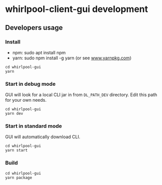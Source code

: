 # whirlpool-client-gui development


## Developers usage
### Install
- npm: sudo apt install npm
- yarn: sudo npm install -g yarn (or see www.yarnpkg.com)


```
cd whirlpool-gui
yarn
```

### Start in debug mode
GUI will look for a local CLI jar in from `DL_PATH_DEV` directory. 
Edit this path for your own needs.
```
cd whirlpool-gui
yarn dev
```

### Start in standard mode
GUI will automatically download CLI.
```
cd whirlpool-gui
yarn start
```

### Build

```
cd whirlpool-gui
yarn package
```
